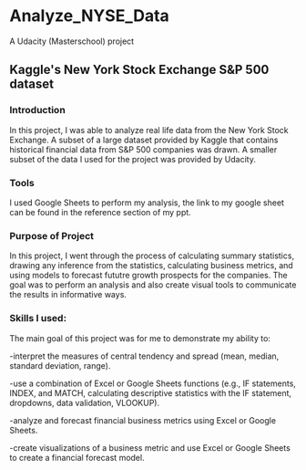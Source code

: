 # Analyze_NYSE_Data
A Udacity (Masterschool) project

## Kaggle's New York Stock Exchange S&P 500 dataset

### Introduction
In this project, I was able to analyze real life data from the New York Stock Exchange. A subset of a large dataset provided by Kaggle that contains historical financial data from S&P 500 companies was drawn. A smaller subset of the data I used for the project was provided by Udacity.

### Tools
I used Google Sheets to perform my analysis, the link to my google sheet can be found in the reference section of my ppt.

### Purpose of Project
In this project, I went through the process of calculating summary statistics, drawing any inference from the statistics, calculating business metrics, and using models to forecast fututre growth prospects for the companies. The goal was to perform an analysis and also create visual tools to communicate the results in informative ways.

### Skills I used:
The main goal of this project was for me to demonstrate my ability to:

-interpret the measures of central tendency and spread (mean, median, standard deviation, range).

-use a combination of Excel or Google Sheets functions (e.g., IF statements, INDEX, and MATCH, calculating descriptive statistics with the IF statement, dropdowns, data validation, VLOOKUP).

-analyze and forecast financial business metrics using Excel or Google Sheets.

-create visualizations of a business metric and use Excel or Google Sheets to create a financial forecast model.

